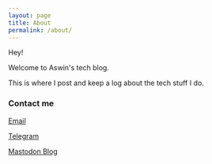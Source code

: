 ```yaml
---
layout: page
title: About
permalink: /about/
---
```



Hey! &nbsp;

Welcome to Aswin's tech blog. &nbsp;

This is where I post and keep a log about the tech stuff I do.


### Contact me

[Email](mailto:aswinraman2013@gmail.com)
&nbsp;

[Telegram](https://t.me/officialcjunior)
&nbsp;

[Mastodon Blog](https://oldbytes.space/@officialcjunior)
